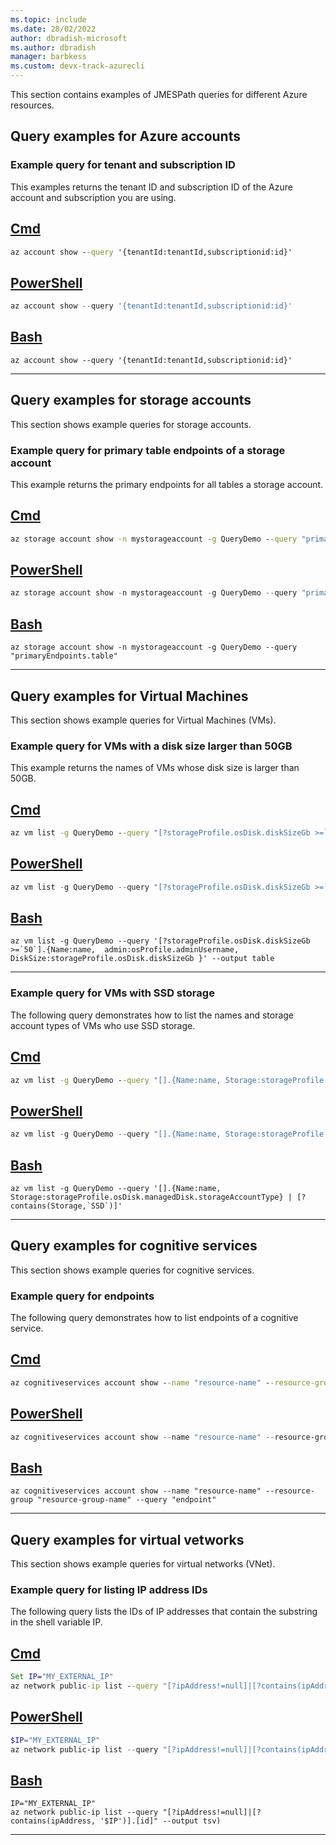 ```yaml
---
ms.topic: include
ms.date: 28/02/2022
author: dbradish-microsoft
ms.author: dbradish
manager: barbkess
ms.custom: devx-track-azurecli
---
```


This section contains examples of JMESPath queries for different Azure resources.

## Query examples for Azure accounts

### Example query for tenant and subscription ID 
This examples returns the tenant ID and subscription ID of the Azure account and subscription you are using.

## [Cmd](#tab/cmd)

```cmd
az account show --query '{tenantId:tenantId,subscriptionid:id}'
```

## [PowerShell](#tab/powershell)

```powershell 
az account show --query '{tenantId:tenantId,subscriptionid:id}'
```

## [Bash](#tab/bash)

```azurecli-interactive
az account show --query '{tenantId:tenantId,subscriptionid:id}'
```

---

## Query examples for storage accounts
This section shows example queries for storage accounts.

### Example query for primary table endpoints of a storage account
This example returns the primary endpoints for all tables a storage account.

## [Cmd](#tab/cmd)

```cmd
az storage account show -n mystorageaccount -g QueryDemo --query "primaryEndpoints.table"
```

## [PowerShell](#tab/powershell)

```powershell 
az storage account show -n mystorageaccount -g QueryDemo --query "primaryEndpoints.table"
```

## [Bash](#tab/bash)

```azurecli-interactive
az storage account show -n mystorageaccount -g QueryDemo --query "primaryEndpoints.table"
```

---
## Query examples for Virtual Machines
This section shows example queries for Virtual Machines (VMs).

### Example query for VMs with a disk size larger than 50GB
This example returns the names of VMs whose disk size is larger than 50GB.

## [Cmd](#tab/cmd)

```cmd
az vm list -g QueryDemo --query "[?storageProfile.osDisk.diskSizeGb >=`50`].{Name:name, admin:osProfile.adminUsername, DiskSize:storageProfile.osDisk.diskSizeGb }" --output table
```

## [PowerShell](#tab/powershell)

```powershell
az vm list -g QueryDemo --query "[?storageProfile.osDisk.diskSizeGb >=``50``].{Name:name,  admin:osProfile.adminUsername, DiskSize:storageProfile.osDisk.diskSizeGb }" --output table
```

## [Bash](#tab/bash)

```azurecli-interactive
az vm list -g QueryDemo --query '[?storageProfile.osDisk.diskSizeGb >=`50`].{Name:name,  admin:osProfile.adminUsername, DiskSize:storageProfile.osDisk.diskSizeGb }' --output table
```

---

### Example query for VMs with SSD storage
The following query demonstrates how to list the names and storage account types of VMs who use SSD storage.

## [Cmd](#tab/cmd)

```cmd
az vm list -g QueryDemo --query "[].{Name:name, Storage:storageProfile.osDisk.managedDisk.storageAccountType} | [? contains(Storage,'SSD')]"
```

## [PowerShell](#tab/powershell)

```powershell
az vm list -g QueryDemo --query "[].{Name:name, Storage:storageProfile.osDisk.managedDisk.storageAccountType} | [? contains(Storage,'SSD')]"
```

## [Bash](#tab/bash)

```azurecli-interactive
az vm list -g QueryDemo --query '[].{Name:name, Storage:storageProfile.osDisk.managedDisk.storageAccountType} | [? contains(Storage,`SSD`)]'
```
---

## Query examples for cognitive services
This section shows example queries for cognitive services.

### Example query for endpoints
The following query demonstrates how to list endpoints of a cognitive service.

## [Cmd](#tab/cmd)

```cmd
az cognitiveservices account show --name "resource-name" --resource-group "resource-group-name" --query "endpoint"

```

## [PowerShell](#tab/powershell)

```powershell
az cognitiveservices account show --name "resource-name" --resource-group "resource-group-name" --query "endpoint"
```

## [Bash](#tab/bash)

```azurecli-interactive
az cognitiveservices account show --name "resource-name" --resource-group "resource-group-name" --query "endpoint"
```
---
## Query examples for virtual vetworks
This section shows example queries for virtual networks (VNet).

### Example query for listing IP address IDs
The following query lists the IDs of IP addresses that contain the substring in the shell variable IP.

## [Cmd](#tab/cmd)

```cmd
Set IP="MY_EXTERNAL_IP"
az network public-ip list --query "[?ipAddress!=null]|[?contains(ipAddress, '%IP%')].[id]" --output tsv)
```

## [PowerShell](#tab/powershell)

```powershell
$IP="MY_EXTERNAL_IP"
az network public-ip list --query "[?ipAddress!=null]|[?contains(ipAddress, '$IP')].[id]" --output tsv)
```

## [Bash](#tab/bash)

```azurecli-interactive
IP="MY_EXTERNAL_IP"
az network public-ip list --query "[?ipAddress!=null]|[?contains(ipAddress, '$IP')].[id]" --output tsv)
```

---
